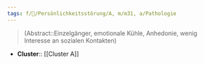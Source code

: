 ```yaml
---
tags: f/💭/Persönlichkeitsstörung/A, m/m31, a/Pathologie
---
```

> (Abstract::Einzelgänger, emotionale Kühle, Anhedonie, wenig Interesse an sozialen Kontakten)
- **Cluster**:: [[Cluster A]]